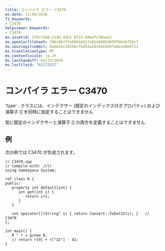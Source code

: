 ```yaml
---
title: コンパイラ エラー C3470
ms.date: 11/04/2016
f1_keywords:
- C3470
helpviewer_keywords:
- C3470
ms.assetid: 170c7a9d-214d-41b1-8f15-d4a4fc38aaa5
ms.openlocfilehash: 7d6c8627fe0904dd2fe81dd805d8f87bbebf29c7
ms.sourcegitcommit: 0ab61bc3d2b6cfbd52a16c6ab2b97a8ea1864f12
ms.translationtype: MT
ms.contentlocale: ja-JP
ms.lasthandoff: 04/23/2019
ms.locfileid: "62173237"
---
```

# <a name="compiler-error-c3470"></a>コンパイラ エラー C3470

'type' : クラスには、インデクサー (既定のインデックス付きプロパティ) および演算子 [] を同時に指定することはできません

型に既定のインデクサーと演算子 [] の両方を定義することはできません

## <a name="example"></a>例

次の例では C3470 が生成されます。

```
// C3470.cpp
// compile with: /clr
using namespace System;

ref class R {
public:
   property int default[int] {
      int get(int i) {
         return i+1;
      }
   }

   int operator[](String^ s) { return Convert::ToInt32(s); }   // C3470
};

int main() {
   R ^ r = gcnew R;
   // return r[9] + r["32"] - 42;
}
```